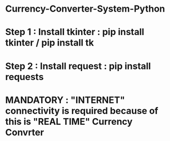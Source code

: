 # Currency-Converter-System-Python
# Step 1 : Install tkinter : pip install tkinter / pip install tk
# Step 2 : Install request : pip install requests
# MANDATORY : "INTERNET" connectivity is required because of this is "REAL TIME" Currency Convrter
